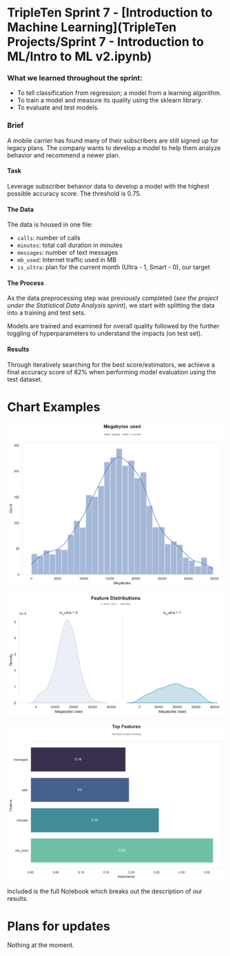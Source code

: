 # TripleTen Sprint 7 - [Introduction to Machine Learning](TripleTen Projects/Sprint 7 - Introduction to ML/Intro to ML v2.ipynb)

### What we learned throughout the sprint:

- To tell classification from regression; a model from a learning algorithm.
- To train a model and measure its quality using the sklearn library.
- To evaluate and test models.

### Brief

A mobile carrier has found many of their subscribers are still signed up for legacy plans. The company wants to develop a model to help them analyze behavior and recommend a newer plan.

#### Task

Leverage subscriber behavior data to develop a model with the highest possible accuracy score. The threshold is 0.75.

#### The Data

The data is housed in one file:

- `сalls`: number of calls
- `minutes`: total call duration in minutes
- `messages`: number of text messages
- `mb_used`: Internet traffic used in MB
- `is_ultra`: plan for the current month (Ultra - 1, Smart - 0), our target

#### The Process

As the data preprocessing step was previously completed (*see the project under the Statistical Data Analysis sprint*), we start with splitting the data into a training and test sets. 

Models are trained and examined for overall quality followed by the further toggling of hyperparameters to understand the impacts (on test set).

#### Results

Through iteratively searching for the best score/estimators, we achieve a final accuracy score of 82% when performing model evaluation using the test dataset.

# Chart Examples

![Alt text](images/output3.png)

![Alt text](images/output4.png)

![Alt text](images/output5.png)

Included is the full Notebook which breaks out the description of our results.

# Plans for updates

Nothing at the moment.